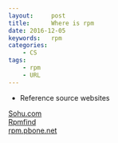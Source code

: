 ```yaml
---
layout:     post
title:      Where is rpm 
date: 2016-12-05
keywords:   rpm
categories:   
	- CS
tags:		
	- rpm
	- URL
---
```

* Reference  source websites

[Sohu.com](http://mirrors.sohu.com/)  
[Rpmfind](http://rpmfind.net/)  
[rpm.pbone.net](http://rpm.pbone.net/)  
